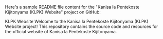 
Here's a sample README file content for the "Kanisa la Pentekoste Kijitonyama (KLPK) Website" project on GitHub:

KLPK Website
Welcome to the Kanisa la Pentekoste Kijitonyama (KLPK) Website project! This repository contains the source code and resources for the official website of Kanisa la Pentekoste Kijitonyama.
